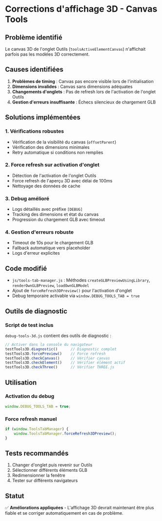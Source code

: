 # Corrections d'affichage 3D - Canvas Tools

## Problème identifié
Le canvas 3D de l'onglet Outils (`toolsActiveElementCanvas`) n'affichait parfois pas les modèles 3D correctement.

## Causes identifiées
1. **Problèmes de timing** : Canvas pas encore visible lors de l'initialisation
2. **Dimensions invalides** : Canvas sans dimensions adéquates  
3. **Changements d'onglets** : Pas de refresh lors de l'activation de l'onglet Outils
4. **Gestion d'erreurs insuffisante** : Échecs silencieux de chargement GLB

## Solutions implémentées

### 1. Vérifications robustes
- Vérification de la visibilité du canvas (`offsetParent`)
- Vérification des dimensions minimales
- Retry automatique si conditions non remplies

### 2. Force refresh sur activation d'onglet
- Détection de l'activation de l'onglet Outils
- Force refresh de l'aperçu 3D avec délai de 100ms
- Nettoyage des données de cache

### 3. Debug amélioré
- Logs détaillés avec préfixe `[DEBUG]`
- Tracking des dimensions et état du canvas
- Progression du chargement GLB avec timeout

### 4. Gestion d'erreurs robuste
- Timeout de 10s pour le chargement GLB
- Fallback automatique vers placeholder
- Logs d'erreur explicites

## Code modifié
- `js/tools-tab-manager.js` : Méthodes `createGLBPreviewUsingLibrary`, `renderOwnGLBPreview`, `loadOwnGLBModel`
- Ajout de `forceRefresh3DPreview()` pour l'activation d'onglet
- Debug temporaire activable via `window.DEBUG_TOOLS_TAB = true`

## Outils de diagnostic

### Script de test inclus
`debug-tools-3d.js` contient des outils de diagnostic :

```javascript
// Activer dans la console du navigateur
testTools3D.diagnostic()      // Diagnostic complet
testTools3D.forcePreview()    // Force refresh
testTools3D.checkCanvas()     // Vérifier canvas  
testTools3D.checkElement()    // Vérifier élément actif
testTools3D.checkThree()      // Vérifier THREE.js
```

## Utilisation

### Activation du debug
```javascript
window.DEBUG_TOOLS_TAB = true;
```

### Force refresh manuel
```javascript
if (window.ToolsTabManager) {
    window.ToolsTabManager.forceRefresh3DPreview();
}
```

## Tests recommandés
1. Changer d'onglet puis revenir sur Outils
2. Sélectionner différents éléments GLB 
3. Redimensionner la fenêtre
4. Tester sur différents navigateurs

## Statut
✅ **Améliorations appliquées** - L'affichage 3D devrait maintenant être plus fiable et se corriger automatiquement en cas de problème.
